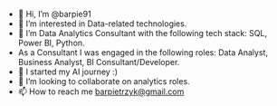- 👋 Hi, I’m @barpie91
- 👀 I’m interested in Data-related technologies.
- 🌱 I’m Data Analytics Consultant with the following tech stack: SQL, Power BI, Python.
- As a Consultant I was engaged in the following roles: Data Analyst, Business Analyst, BI Consultant/Developer.
- 🌱 I started my AI journey :)
- 💞️ I’m looking to collaborate on analytics roles.
- 📫 How to reach me barpietrzyk@gmail.com

<!---
barpie91/barpie91 is a ✨ special ✨ repository because its `README.md` (this file) appears on your GitHub profile.
You can click the Preview link to take a look at your changes.
--->
